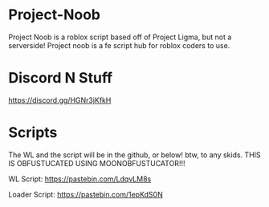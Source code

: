 # Project-Noob
Project Noob is a roblox script based off of Project Ligma, but not a serverside! Project noob is a fe script hub for roblox coders to use.

# Discord N Stuff
https://discord.gg/HGNr3jKfkH

# Scripts
The WL and the script will be in the github, or below! btw, to any skids. THIS IS OBFUSTUCATED USING MOONOBFUSTUCATOR!!!

WL Script: https://pastebin.com/LdqvLM8s

Loader Script: https://pastebin.com/1epKdS0N
